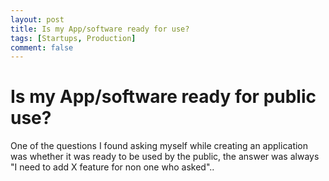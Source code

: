 ```yaml
---
layout: post
title: Is my App/software ready for use?
tags: [Startups, Production]
comment: false
---
```


# Is my App/software ready for public use?
One of the questions I found asking myself while creating an application was whether it was ready to be used by the public, the answer was always "I need to add X feature for non one who asked"..

